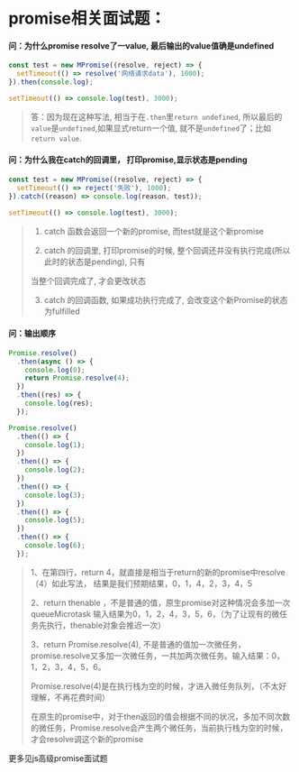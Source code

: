 # promise相关面试题：

#### 问：为什么promise resolve了一value, 最后输出的value值确是undefined

```js
const test = new MPromise((resolve, reject) => {
  setTimeout(() => resolve('网络请求data'), 1000);
}).then(console.log);

setTimeout(() => console.log(test), 3000);
```

> 答：因为现在这种写法, 相当于在`.then`里`return undefined`, 所以最后的`value`是`undefined`,如果显式return一个值, 就不是`undefined`了；比如`return value`.

 

#### 问：为什么我在catch的回调里， 打印promise,显示状态是pending

```js
const test = new MPromise((resolve, reject) => {
  setTimeout(() => reject('失败'), 1000);
}).catch((reason) => console.log(reason, test));

setTimeout(() => console.log(test), 3000);
```

> 1. catch 函数会返回一个新的promise, 而test就是这个新promise
>
> 2. catch 的回调里, 打印promise的时候, 整个回调还并没有执行完成(所以此时的状态是pending), 只有
>
> 当整个回调完成了, 才会更改状态
>
> 3. catch 的回调函数, 如果成功执行完成了, 会改变这个新Promise的状态为fulfilled



#### 问：输出顺序

```js
Promise.resolve()
  .then(async () => {
    console.log(0);
    return Promise.resolve(4);
  })
  .then((res) => {
    console.log(res);
  });

Promise.resolve()
  .then(() => {
    console.log(1);
  })
  .then(() => {
    console.log(2);
  })
  .then(() => {
    console.log(3);
  })
  .then(() => {
    console.log(5);
  })
  .then(() => {
    console.log(6);
  });
```

> 1、在第四行，return 4，就直接是相当于return的新的promise中resolve（4）如此写法， 结果是我们预期结果，0，1，4，2，3，4，5
>
> 2、return thenable ，不是普通的值，原生promise对这种情况会多加一次queueMicrotask 输入结果为0，1，2，4，3，5，6，（为了让现有的微任务先执行，thenable对象会推迟一次）
>
> 3、return Promise.resolve(4), 不是普通的值加一次微任务，promise.resolve又多加一次微任务，一共加两次微任务。输入结果：0，1，2，3，4，5，6。
>
> Promise.resolve(4)是在执行栈为空的时候，才进入微任务队列，（不太好理解，不再花费时间）
>
> 在原生的promise中，对于then返回的值会根据不同的状况，多加不同次数的微任务，Promise.resolve会产生两个微任务，当前执行栈为空的时候，才会resolve调这个新的promise

 

更多见js高级promise面试题